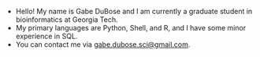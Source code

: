 - Hello! My name is Gabe DuBose and I am currently a graduate student in bioinformatics at Georgia Tech.
- My primary languages are Python, Shell, and R, and I have some minor experience in SQL.
- You can contact me via gabe.dubose.sci@gmail.com.
